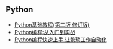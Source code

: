 ## Python
- [Python基础教程(第二版 修订版)](Python基础教程/README.md)
- [Python编程:从入门到实战](Python编程_从入门到实战/README.md)
- [Python编程快速上手 让繁琐工作自动化](Python编程快速上手/README.md)